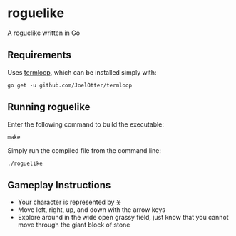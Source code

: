 # roguelike
A roguelike written in Go

## Requirements

Uses [termloop](https://github.com/JoelOtter/termloop), which can be installed simply with:

```
go get -u github.com/JoelOtter/termloop
```

## Running roguelike

Enter the following command to build the executable:

```
make
```

Simply run the compiled file from the command line:

```
./roguelike
```

## Gameplay Instructions

- Your character is represented by `옷`
- Move left, right, up, and down with the arrow keys
- Explore around in the wide open grassy field, just know that you cannot move through the giant block of stone

